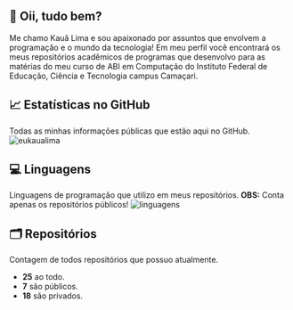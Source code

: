## 👋 Oii, tudo bem?
Me chamo Kauã Lima e sou apaixonado por assuntos que envolvem a programação e o mundo da tecnologia! 
Em meu perfil você encontrará os meus repositórios acadêmicos de programas que desenvolvo para as matérias do meu curso de ABI em Computação do Instituto Federal de Educação, Ciência e Tecnologia campus Camaçari.
## 📈 Estatísticas no GitHub
Todas as minhas informações públicas que estão aqui no GitHub.
![eukaualima](https://github-readme-stats.vercel.app/api?username=eukaualima&show_icons=true&theme=swift)
## 💻 Linguagens
Linguagens de programação que utilizo em meus repositórios.
**__OBS:__** Conta apenas os repositórios públicos!
![linguagens](https://github-readme-stats.vercel.app/api/top-langs/?username=eukaualima&layout=compact&langs_count=8)
## 🗂️ Repositórios
Contagem de todos repositórios que possuo atualmente.
* **25** ao todo.
* **7** são públicos.
* **18** são privados.
